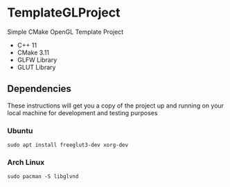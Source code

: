 # TemplateGLProject
Simple CMake OpenGL Template Project
* C++ 11
* CMake 3.11
* GLFW Library
* GLUT Library

## Dependencies
These instructions will get you a copy of the project up and running on your local machine for development and testing purposes

### Ubuntu
```
sudo apt install freeglut3-dev xorg-dev
```

### Arch Linux
```
sudo pacman -S libglvnd
```
